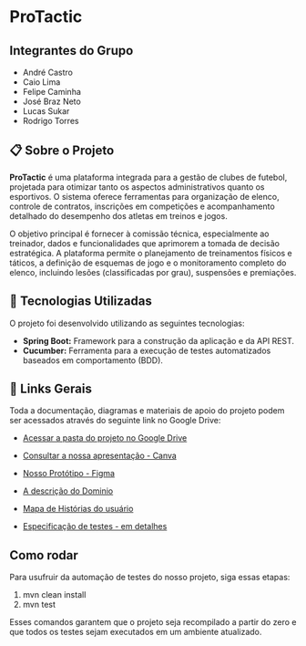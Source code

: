 # ProTactic

## Integrantes do Grupo

- André Castro
- Caio Lima
- Felipe Caminha
- José Braz Neto
- Lucas Sukar
- Rodrigo Torres

## 📋 Sobre o Projeto

**ProTactic** é uma plataforma integrada para a gestão de clubes de futebol, projetada para otimizar tanto os aspectos administrativos quanto os esportivos. O sistema oferece ferramentas para organização de elenco, controle de contratos, inscrições em competições e acompanhamento detalhado do desempenho dos atletas em treinos e jogos.

O objetivo principal é fornecer à comissão técnica, especialmente ao treinador, dados e funcionalidades que aprimorem a tomada de decisão estratégica. A plataforma permite o planejamento de treinamentos físicos e táticos, a definição de esquemas de jogo e o monitoramento completo do elenco, incluindo lesões (classificadas por grau), suspensões e premiações.

## 🚀 Tecnologias Utilizadas

O projeto foi desenvolvido utilizando as seguintes tecnologias:

- **Spring Boot:** Framework para a construção da aplicação e da API REST.
- **Cucumber:** Ferramenta para a execução de testes automatizados baseados em comportamento (BDD).

## 📂 Links Gerais

Toda a documentação, diagramas e materiais de apoio do projeto podem ser acessados através do seguinte link no Google Drive:

- [Acessar a pasta do projeto no Google Drive](https://drive.google.com/drive/folders/1k9-0tigjAd0PqVPGRPTcqs9yJQRKscC2?hl=pt-br)

- [Consultar a nossa apresentação - Canva](https://www.canva.com/design/DAG1tjKZ-5E/H20j4kY2omdmxjNk6OAmgg/edit)

- [Nosso Protótipo - Figma](https://www.figma.com/make/Row7wdzU0iQpvjGfg71MTn/High-Fidelity-Web-Platform-Screens?node-id=0-1&p=f&t=wggFMdnrzXMfuNvk-0&fullscreen=1)

- [A descrição do Dominio](https://docs.google.com/document/d/1bZ1PD_DOSvSzZrYs00m9NwxvQ8MH8e2Lj591lqn0lyw/edit?tab=t.0)

- [Mapa de Histórias do usuário](https://drive.google.com/file/d/1TPf4yLYjUCTT9DA1i4kEEc0pHZHMgB9p/view?usp=sharing)

- [Especificação de testes - em detalhes](https://docs.google.com/document/d/1bZ1PD_DOSvSzZrYs00m9NwxvQ8MH8e2Lj591lqn0lyw/edit?usp=sharing)

## Como rodar

Para usufruir da automação de testes do nosso projeto, siga essas etapas:

1. mvn clean install
2. mvn test

Esses comandos garantem que o projeto seja recompilado a partir do zero e que todos os testes sejam executados em um ambiente atualizado.
